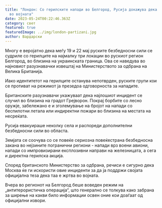 ```yaml
---
title: "Лондон: Со герилските напади во Белгород, Русија докажува дека е жртва
  во војната"
date: 2023-05-24T00:22:46.363Z
category: свет
featured: true
featuredImage: ../img/london-partizani.jpg
author: Вардарски
---
```

Многу е веројатно дека меѓу 19 и 22 мај руските безбедносни сили се судриле со герилците на најмалку три локации во рускиот регион Белгород, во близина на украинската граница. Ова се наведува во најновиот разузнавачки извештај на Министерството за одбрана на Велика Британија.

Иако идентитетот на герилците останува непотврден, руските групи кои се противат на режимот ја презедоа одговорноста за нападите.

Британските разузнавачи укажуваат дека најлошиот инцидент се случил во близина на градот Грејворон. Покрај борбите со лесно оружје, забележано е и зголемување на бројот на напади со беспилотни летала или индиректни пожари во близина на местата на несреќата.

Русија евакуираше неколку села и распореди дополнителни безбедносни сили во областа.

Земјата се соочува со се повеќе сериозна повеќестрана безбедносна закана во нејзините погранични региони - напади врз воени авиони, напади со импровизирани експлозивни направи на железницата, а сега и директна герилска акција.

Според британското Министерство за одбрана, речиси е сигурно дека Москва ќе ги искористи овие инциденти за да ја поддржи својата официјална теза дека таа е жртва во војната.

Вчера во регионот на Белгород беше воведен режим на „антитерористичка операција“, што генерално се толкува како забрана за ширење на какви било информации освен оние кои доаѓаат од официјални извори.